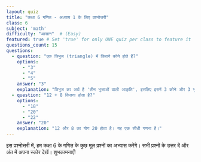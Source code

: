```yaml
---
layout: quiz
title: "कक्षा 6 गणित - अध्याय 1 के लिए प्रश्नोत्तरी"
class: 6
subject: 'math'
difficulty: "आसान"  # (Easy)
featured: true # Set 'true' for only ONE quiz per class to feature it
questions_count: 15
questions:
  - question: "एक त्रिभुज (triangle) में कितने कोने होते हैं?"
    options:
      - "3"
      - "4"
      - "5"
    answer: "3"
    explanation: "त्रिभुज का अर्थ है 'तीन भुजाओं वाली आकृति', इसलिए इसमें 3 कोने और 3 भुजाएँ होती हैं।"
  - question: "12 + 8 कितना होता है?"
    options:
      - "18"
      - "20"
      - "22"
    answer: "20"
    explanation: "12 और 8 का योग 20 होता है। यह एक सीधी गणना है।"
---
```


इस प्रश्नोत्तरी में, हम कक्षा 6 के गणित के कुछ मूल प्रश्नों का अभ्यास करेंगे। सभी प्रश्नों के उत्तर दें और अंत में अपना स्कोर देखें। शुभकामनाएँ!